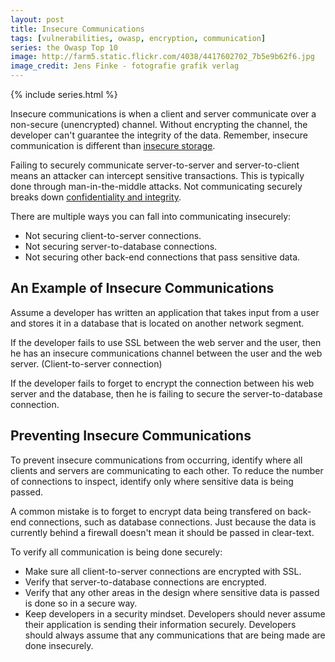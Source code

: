 ```yaml
---
layout: post
title: Insecure Communications
tags: [vulnerabilities, owasp, encryption, communication]
series: the Owasp Top 10
image: http://farm5.static.flickr.com/4038/4417602702_7b5e9b62f6.jpg
image_credit: Jens Finke - fotografie grafik verlag
---
```

{% include series.html %}

Insecure communications is when a client and server communicate over a non-secure (unencrypted) channel. Without encrypting the channel, the developer can't guarantee the integrity of the data. Remember, insecure communication is different than [insecure storage][1].

[1]: /2009/09/insecure-cryptographic-storage/
[2]: /2009/11/confidentiality-integrity-availability/

Failing to securely communicate server-to-server and server-to-client means an attacker can intercept sensitive transactions. This is typically done through man-in-the-middle attacks. Not communicating securely breaks down [confidentiality and integrity][2].

There are multiple ways you can fall into communicating insecurely:

*	Not securing client-to-server connections.
*	Not securing server-to-database connections.
*	Not securing other back-end connections that pass sensitive data.

## An Example of Insecure Communications
Assume a developer has written an application that takes input from a user and stores it in a database that is located on another network segment.

If the developer fails to use SSL between the web server and the user, then he has an insecure communications channel between the user and the web server. (Client-to-server connection)

If the developer fails to forget to encrypt the connection between his web server and the database, then he is failing to secure the server-to-database connection.

## Preventing Insecure Communications
To prevent insecure communications from occurring, identify where all clients and servers are communicating to each other. To reduce the number of connections to inspect, identify only where sensitive data is being passed.

A common mistake is to forget to encrypt data being transfered on back-end connections, such as database connections. Just because the data is currently behind a firewall doesn't mean it should be passed in clear-text.

To verify all communication is being done securely:

*	Make sure all client-to-server connections are encrypted with SSL.
*	Verify that server-to-database connections are encrypted.
*	Verify that any other areas in the design where sensitive data is passed is done so in a secure way.
*	Keep developers in a security mindset. Developers should never assume their application is sending their information securely. Developers should always assume that any communications that are being made are done insecurely.